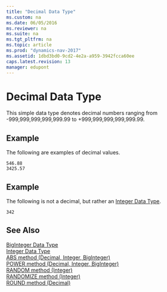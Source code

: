 ```yaml
---
title: "Decimal Data Type"
ms.custom: na
ms.date: 06/05/2016
ms.reviewer: na
ms.suite: na
ms.tgt_pltfrm: na
ms.topic: article
ms.prod: "dynamics-nav-2017"
ms.assetid: 1dbd3bd0-9cd2-4e2a-a959-3942fcca60ee
caps.latest.revision: 13
manager: edupont
---
```

# Decimal Data Type
This simple data type denotes decimal numbers ranging from -999,999,999,999,999.99 to +999,999,999,999,999.99.  

## Example  
 The following are examples of decimal values.  

```  
546.88  
3425.57  
```  

## Example  
 The following is not a decimal, but rather an [Integer Data Type](Integer-data-type.md).  

```  
342  
```  


## See Also  
 [BigInteger Data Type](BigInteger-data-type.md)   
 [Integer Data Type](Integer-data-type.md)   
 [ABS method \(Decimal, Integer, BigInteger\)](ABS-method--Decimal--Integer--BigInteger-.md)   
 [POWER method \(Decimal, Integer, BigInteger\)](POWER-method--Decimal--Integer--BigInteger-.md)   
 [RANDOM method \(Integer\)](RANDOM-method--Integer-.md)   
 [RANDOMIZE method \(Integer\)](RANDOMIZE-method--Integer-.md)   
 [ROUND method \(Decimal\)](ROUND-method--Decimal-.md)
